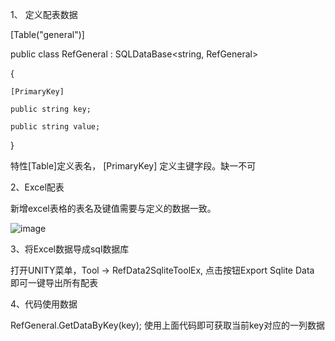 1、 定义配表数据

[Table("general")]

public class RefGeneral : SQLDataBase<string, RefGeneral>

{

    [PrimaryKey]
    
    public string key;

    public string value;
    
}

特性[Table]定义表名， [PrimaryKey] 定义主键字段。缺一不可


2、Excel配表

新增excel表格的表名及键值需要与定义的数据一致。

![image](https://github.com/SamuelCSM/ExcelToSQLite4Unity3d/assets/130014669/ee51fb96-af77-4491-b30f-ba0b119f35b5)


3、将Excel数据导成sql数据库

打开UNITY菜单，Tool -> RefData2SqliteToolEx, 点击按钮Export Sqlite Data 即可一键导出所有配表

4、代码使用数据

RefGeneral.GetDataByKey(key); 使用上面代码即可获取当前key对应的一列数据
